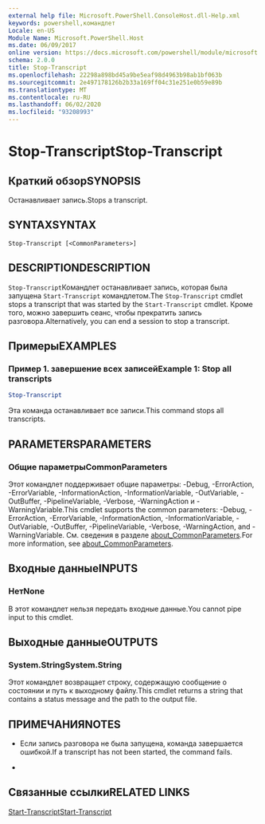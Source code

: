 ```yaml
---
external help file: Microsoft.PowerShell.ConsoleHost.dll-Help.xml
keywords: powershell,командлет
Locale: en-US
Module Name: Microsoft.PowerShell.Host
ms.date: 06/09/2017
online version: https://docs.microsoft.com/powershell/module/microsoft.powershell.host/stop-transcript?view=powershell-5.1&WT.mc_id=ps-gethelp
schema: 2.0.0
title: Stop-Transcript
ms.openlocfilehash: 22298a898bd45a9be5eaf98d4963b98ab1bf063b
ms.sourcegitcommit: 2e497178126b2b33a169ff04c31e251e0b59e89b
ms.translationtype: MT
ms.contentlocale: ru-RU
ms.lasthandoff: 06/02/2020
ms.locfileid: "93208993"
---
```

# <span data-ttu-id="f5b69-103">Stop-Transcript</span><span class="sxs-lookup"><span data-stu-id="f5b69-103">Stop-Transcript</span></span>

## <span data-ttu-id="f5b69-104">Краткий обзор</span><span class="sxs-lookup"><span data-stu-id="f5b69-104">SYNOPSIS</span></span>
<span data-ttu-id="f5b69-105">Останавливает запись.</span><span class="sxs-lookup"><span data-stu-id="f5b69-105">Stops a transcript.</span></span>

## <span data-ttu-id="f5b69-106">SYNTAX</span><span class="sxs-lookup"><span data-stu-id="f5b69-106">SYNTAX</span></span>

```
Stop-Transcript [<CommonParameters>]
```

## <span data-ttu-id="f5b69-107">DESCRIPTION</span><span class="sxs-lookup"><span data-stu-id="f5b69-107">DESCRIPTION</span></span>
<span data-ttu-id="f5b69-108">`Stop-Transcript`Командлет останавливает запись, которая была запущена `Start-Transcript` командлетом.</span><span class="sxs-lookup"><span data-stu-id="f5b69-108">The `Stop-Transcript` cmdlet stops a transcript that was started by the `Start-Transcript` cmdlet.</span></span>
<span data-ttu-id="f5b69-109">Кроме того, можно завершить сеанс, чтобы прекратить запись разговора.</span><span class="sxs-lookup"><span data-stu-id="f5b69-109">Alternatively, you can end a session to stop a transcript.</span></span>

## <span data-ttu-id="f5b69-110">Примеры</span><span class="sxs-lookup"><span data-stu-id="f5b69-110">EXAMPLES</span></span>

### <span data-ttu-id="f5b69-111">Пример 1. завершение всех записей</span><span class="sxs-lookup"><span data-stu-id="f5b69-111">Example 1: Stop all transcripts</span></span>

```powershell
Stop-Transcript
```

<span data-ttu-id="f5b69-112">Эта команда останавливает все записи.</span><span class="sxs-lookup"><span data-stu-id="f5b69-112">This command stops all transcripts.</span></span>

## <span data-ttu-id="f5b69-113">PARAMETERS</span><span class="sxs-lookup"><span data-stu-id="f5b69-113">PARAMETERS</span></span>

### <span data-ttu-id="f5b69-114">Общие параметры</span><span class="sxs-lookup"><span data-stu-id="f5b69-114">CommonParameters</span></span>
<span data-ttu-id="f5b69-115">Этот командлет поддерживает общие параметры: -Debug, -ErrorAction, -ErrorVariable, -InformationAction, -InformationVariable, -OutVariable, -OutBuffer, -PipelineVariable, -Verbose, -WarningAction и -WarningVariable.</span><span class="sxs-lookup"><span data-stu-id="f5b69-115">This cmdlet supports the common parameters: -Debug, -ErrorAction, -ErrorVariable, -InformationAction, -InformationVariable, -OutVariable, -OutBuffer, -PipelineVariable, -Verbose, -WarningAction, and -WarningVariable.</span></span> <span data-ttu-id="f5b69-116">См. сведения в разделе [about_CommonParameters](https://go.microsoft.com/fwlink/?LinkID=113216).</span><span class="sxs-lookup"><span data-stu-id="f5b69-116">For more information, see [about_CommonParameters](https://go.microsoft.com/fwlink/?LinkID=113216).</span></span>

## <span data-ttu-id="f5b69-117">Входные данные</span><span class="sxs-lookup"><span data-stu-id="f5b69-117">INPUTS</span></span>

### <span data-ttu-id="f5b69-118">Нет</span><span class="sxs-lookup"><span data-stu-id="f5b69-118">None</span></span>
<span data-ttu-id="f5b69-119">В этот командлет нельзя передать входные данные.</span><span class="sxs-lookup"><span data-stu-id="f5b69-119">You cannot pipe input to this cmdlet.</span></span>

## <span data-ttu-id="f5b69-120">Выходные данные</span><span class="sxs-lookup"><span data-stu-id="f5b69-120">OUTPUTS</span></span>

### <span data-ttu-id="f5b69-121">System.String</span><span class="sxs-lookup"><span data-stu-id="f5b69-121">System.String</span></span>
<span data-ttu-id="f5b69-122">Этот командлет возвращает строку, содержащую сообщение о состоянии и путь к выходному файлу.</span><span class="sxs-lookup"><span data-stu-id="f5b69-122">This cmdlet returns a string that contains a status message and the path to the output file.</span></span>

## <span data-ttu-id="f5b69-123">ПРИМЕЧАНИЯ</span><span class="sxs-lookup"><span data-stu-id="f5b69-123">NOTES</span></span>

* <span data-ttu-id="f5b69-124">Если запись разговора не была запущена, команда завершается ошибкой.</span><span class="sxs-lookup"><span data-stu-id="f5b69-124">If a transcript has not been started, the command fails.</span></span>

*

## <span data-ttu-id="f5b69-125">Связанные ссылки</span><span class="sxs-lookup"><span data-stu-id="f5b69-125">RELATED LINKS</span></span>

[<span data-ttu-id="f5b69-126">Start-Transcript</span><span class="sxs-lookup"><span data-stu-id="f5b69-126">Start-Transcript</span></span>](Start-Transcript.md)
